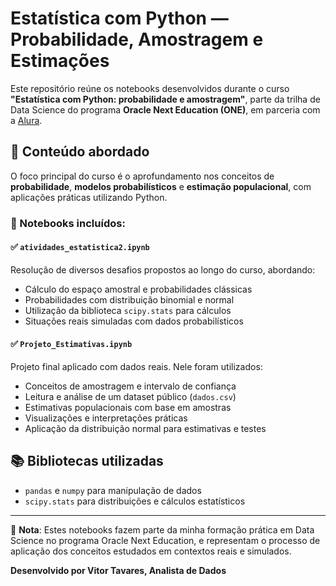 # Estatística com Python — Probabilidade, Amostragem e Estimações

Este repositório reúne os notebooks desenvolvidos durante o curso **"Estatística com Python: probabilidade e amostragem"**, 
parte da trilha de Data Science do programa **Oracle Next Education (ONE)**, em parceria com a [Alura](https://www.alura.com.br/).

## 🧮 Conteúdo abordado

O foco principal do curso é o aprofundamento nos conceitos de **probabilidade**, **modelos probabilísticos** e **estimação populacional**, com aplicações práticas utilizando Python.

### 📁 Notebooks incluídos:

#### ✅ `atividades_estatistica2.ipynb`

Resolução de diversos desafios propostos ao longo do curso, abordando:

- Cálculo do espaço amostral e probabilidades clássicas
- Probabilidades com distribuição binomial e normal
- Utilização da biblioteca `scipy.stats` para cálculos
- Situações reais simuladas com dados probabilísticos

#### ✅ `Projeto_Estimativas.ipynb`

Projeto final aplicado com dados reais. Nele foram utilizados:

- Conceitos de amostragem e intervalo de confiança
- Leitura e análise de um dataset público (`dados.csv`)
- Estimativas populacionais com base em amostras
- Visualizações e interpretações práticas
- Aplicação da distribuição normal para estimativas e testes

## 📚 Bibliotecas utilizadas

- `pandas` e `numpy` para manipulação de dados
- `scipy.stats` para distribuições e cálculos estatísticos

---

📌 **Nota**: Estes notebooks fazem parte da minha formação prática em Data Science no programa Oracle Next Education, 
e representam o processo de aplicação dos conceitos estudados em contextos reais e simulados.

**Desenvolvido por Vitor Tavares, Analista de Dados**
